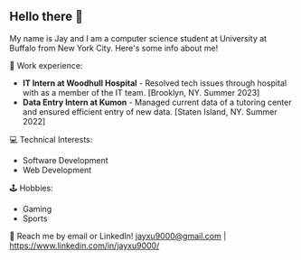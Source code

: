 ## **Hello there 👋** ##

My name is Jay and I am a computer science student at University at Buffalo from New York City. Here's some info about me!

💼 Work experience:

* **IT Intern at Woodhull Hospital** - Resolved tech issues through hospital with as a member of the IT team. [Brooklyn, NY. Summer 2023]
* **Data Entry Intern at Kumon** - Managed current data of a tutoring center and ensured efficient entry of new data. [Staten Island, NY. Summer 2022]

💻 Technical Interests:
* Software Development
* Web Development

🕹️ Hobbies:
* Gaming
* Sports

💬 Reach me by email or LinkedIn! jayxu9000@gmail.com | https://www.linkedin.com/in/jayxu9000/
